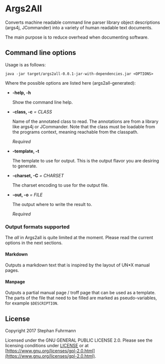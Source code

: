# Args2All

Converts machine readable command line parser library object descriptions (args4j, JCommander)
into a variety of human readable text documents. 

The main purpose is to reduce overhead when documenting software.

## Command line options

Usage is as follows:

    java -jar target/args2all-0.0.1-jar-with-dependencies.jar <OPTIONS>
    
Where the possible options are listed here (args2all-generated):    

* **-help, -h**

  Show the command line help.

  
* **-class, -c** *=* *CLASS*

  Name of the annotated class to read. The annotations are from a library like args4j or JCommander. Note that the class must be loadable from the programs context, meaning reachable from the classpath.

  *Required*
* **-template, -t**

  The template to use for output. This is the output flavor you are desiring to generate.

  
* **-charset, -C** *=* *CHARSET*

  The charset encoding to use for the output file.

  
* **-out, -o** *=* *FILE*

  The output where to write the result to.

  *Required*

### Output formats supported

The *all* in Args2all is quite limited at the moment. Please
read the current options in the next sections.

#### Markdown

Outputs a markdown text that is inspired by the layout of UN*X manual pages.

#### Manpage

Outputs a partial manual page / troff page that can be used as a
template. The parts of the file that need to be filled are
marked as pseudo-variables, for example `$DESCRIPTION`.

## License

Copyright 2017 Stephan Fuhrmann

Licensed under the GNU GENERAL PUBLIC LICENSE 2.0.
Please see the licensing conditions under [LICENSE](./LICENSE)
or at [https://www.gnu.org/licenses/gpl-2.0.html](https://www.gnu.org/licenses/gpl-2.0.html).
